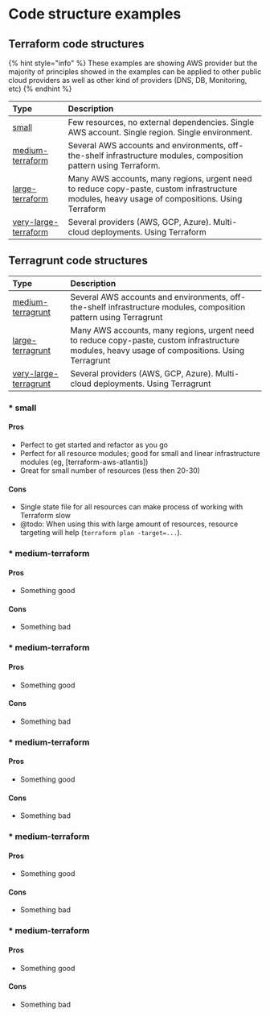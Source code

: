 # Code structure examples

## Terraform code structures

{% hint style="info" %}
These examples are showing AWS provider but the majority of principles showed in the examples can be applied to other public cloud providers as well as other kind of providers \(DNS, DB, Monitoring, etc\)
{% endhint %}

| Type | Description |
| :--- | :--- |
| [small](https://github.com/antonbabenko/terraform-best-practices/tree/5957e997ea023df0f5b27891cef944be74b45706/examples/small/README.md) | Few resources, no external dependencies. Single AWS account. Single region. Single environment. |
| [medium-terraform](https://github.com/antonbabenko/terraform-best-practices/tree/5957e997ea023df0f5b27891cef944be74b45706/examples/medium-terraform/README.md) | Several AWS accounts and environments, off-the-shelf infrastructure modules, composition pattern using Terraform. |
| [large-terraform](https://github.com/antonbabenko/terraform-best-practices/tree/5957e997ea023df0f5b27891cef944be74b45706/examples/large-terraform/README.md) | Many AWS accounts, many regions, urgent need to reduce copy-paste, custom infrastructure modules, heavy usage of compositions. Using Terraform |
| [very-large-terraform](https://github.com/antonbabenko/terraform-best-practices/tree/5957e997ea023df0f5b27891cef944be74b45706/examples/very-large-terraform/README.md) | Several providers \(AWS, GCP, Azure\). Multi-cloud deployments. Using Terraform |

## Terragrunt code structures

| Type | Description |
| :--- | :--- |
| [medium-terragrunt](https://github.com/antonbabenko/terraform-best-practices/tree/5957e997ea023df0f5b27891cef944be74b45706/examples/medium-terragrunt/README.md) | Several AWS accounts and environments, off-the-shelf infrastructure modules, composition pattern using Terragrunt |
| [large-terragrunt](https://github.com/antonbabenko/terraform-best-practices/tree/5957e997ea023df0f5b27891cef944be74b45706/examples/large-terragrunt/README.md) | Many AWS accounts, many regions, urgent need to reduce copy-paste, custom infrastructure modules, heavy usage of compositions. Using Terragrunt |
| [very-large-terragrunt](https://github.com/antonbabenko/terraform-best-practices/tree/5957e997ea023df0f5b27891cef944be74b45706/examples/very-large-terragrunt/README.md) | Several providers \(AWS, GCP, Azure\). Multi-cloud deployments. Using Terragrunt |

### \* small

#### Pros

* Perfect to get started and refactor as you go 
* Perfect for all resource modules; good for small and linear infrastructure modules \(eg, \[terraform-aws-atlantis\]\)
* Great for small number of resources \(less then 20-30\)

#### Cons

* Single state file for all resources can make process of working with Terraform slow
* @todo: When using this with large amount of resources, resource targeting will help \(`terraform plan -target=...`\).

### \* medium-terraform

#### Pros

* Something good

#### Cons

* Something bad

### \* medium-terraform

#### Pros

* Something good

#### Cons

* Something bad

### \* medium-terraform

#### Pros

* Something good

#### Cons

* Something bad

### \* medium-terraform

#### Pros

* Something good

#### Cons

* Something bad

### \* medium-terraform

#### Pros

* Something good

#### Cons

* Something bad

